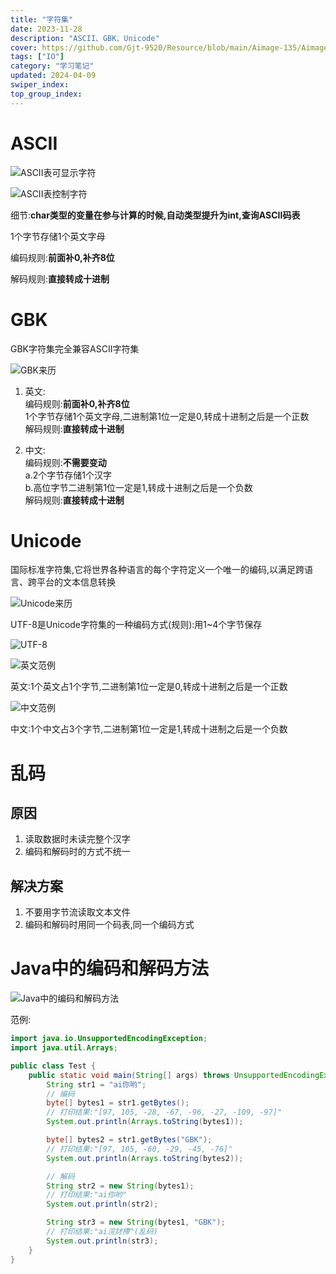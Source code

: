 ```yaml
---
title: "字符集"
date: 2023-11-28
description: "ASCII、GBK、Unicode"
cover: https://github.com/Gjt-9520/Resource/blob/main/Aimage-135/Aimage74.jpg?raw=true
tags: ["IO"]
category: "学习笔记"
updated: 2024-04-09
swiper_index:
top_group_index:
---
```


# ASCII

![ASCII表可显示字符](../images/ASCII表可显示字符.png)

![ASCII表控制字符](../images/ASCII表控制字符.png)

细节:**char类型的变量在参与计算的时候,自动类型提升为int,查询ASCII码表**

1个字节存储1个英文字母         

编码规则:**前面补0,补齐8位**

解码规则:**直接转成十进制**

# GBK

GBK字符集完全兼容ASCII字符集

![GBK来历](../images/GBK来历.png)

1. 英文:          
编码规则:**前面补0,补齐8位**          
1个字节存储1个英文字母,二进制第1位一定是0,转成十进制之后是一个正数                         
解码规则:**直接转成十进制**

2. 中文:             
编码规则:**不需要变动**              
a.2个字节存储1个汉字           
b.高位字节二进制第1位一定是1,转成十进制之后是一个负数           
解码规则:**直接转成十进制**

# Unicode

国际标准字符集,它将世界各种语言的每个字符定义一个唯一的编码,以满足跨语言、跨平台的文本信息转换

![Unicode来历](../images/Unicode来历.png)

UTF-8是Unicode字符集的一种编码方式(规则):用1~4个字节保存

![UTF-8](../images/UTF-8.png)

![英文范例](../images/英文Unicode.png)

英文:1个英文占1个字节,二进制第1位一定是0,转成十进制之后是一个正数          

![中文范例](../images/中文Unicode.png)

中文:1个中文占3个字节,二进制第1位一定是1,转成十进制之后是一个负数    

# 乱码

## 原因

1. 读取数据时未读完整个汉字
2. 编码和解码时的方式不统一

## 解决方案

1. 不要用字节流读取文本文件
2. 编码和解码时用同一个码表,同一个编码方式

# Java中的编码和解码方法

![Java中的编码和解码方法](../images/Java中的编码和解码方法.png)

范例:

```java
import java.io.UnsupportedEncodingException;
import java.util.Arrays;

public class Test {
    public static void main(String[] args) throws UnsupportedEncodingException {
        String str1 = "ai你哟";
        // 编码
        byte[] bytes1 = str1.getBytes();
        // 打印结果:"[97, 105, -28, -67, -96, -27, -109, -97]"
        System.out.println(Arrays.toString(bytes1));

        byte[] bytes2 = str1.getBytes("GBK");
        // 打印结果:"[97, 105, -60, -29, -45, -76]"
        System.out.println(Arrays.toString(bytes2));

        // 解码
        String str2 = new String(bytes1);
        // 打印结果:"ai你哟"
        System.out.println(str2);

        String str3 = new String(bytes1, "GBK");
        // 打印结果:"ai浣犲摕"(乱码)
        System.out.println(str3);
    }
}
```